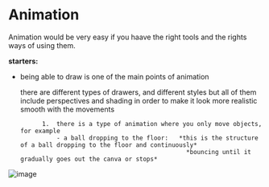 # **Animation**

Animation would be very easy if you haave the right tools and the rights ways of using them.
  
   **starters:**

- being able to draw is one of the main points of animation

     there are different types of drawers, and different styles but all of them include perspectives and shading in order to make it look more realistic smooth with the movements

            1.  there is a type of animation where you only move objects, for example
                - a ball dropping to the floor:   *this is the structure of a ball dropping to the floor and continuously*
                                                    *bouncing until it gradually goes out the canva or stops*
  
![image](https://github.com/user-attachments/assets/b9cc7423-4801-4253-8127-a5a8f277c265)
  
